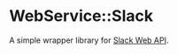 WebService::Slack
=================

A simple wrapper library for [Slack Web API](https://api.slack.com/web).

